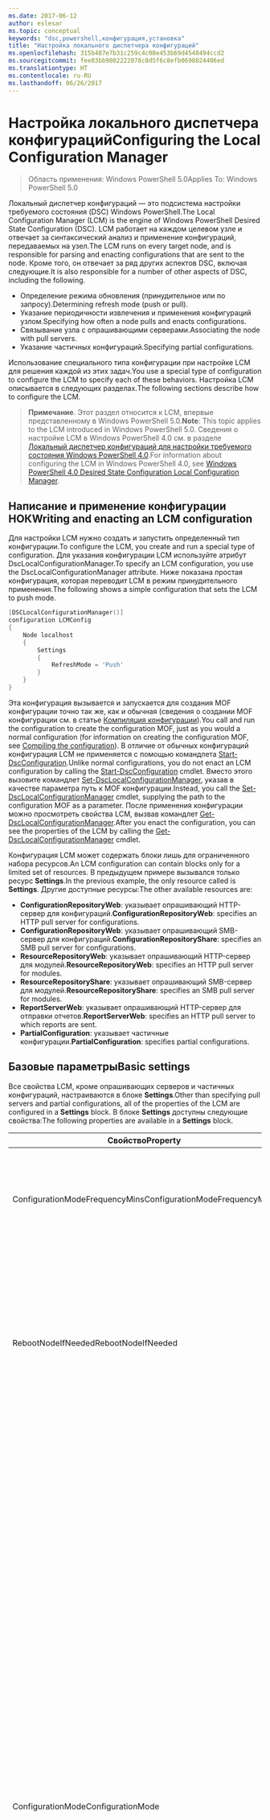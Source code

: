 ```yaml
---
ms.date: 2017-06-12
author: eslesar
ms.topic: conceptual
keywords: "dsc,powershell,конфигурация,установка"
title: "Настройка локального диспетчера конфигураций"
ms.openlocfilehash: 315b487e7b31c259c4c08e453b69d4548494ccd2
ms.sourcegitcommit: fee03bb9802222078c8d5f6c8efb0698024406ed
ms.translationtype: HT
ms.contentlocale: ru-RU
ms.lasthandoff: 06/26/2017
---
```

# <a name="configuring-the-local-configuration-manager"></a><span data-ttu-id="17ff4-103">Настройка локального диспетчера конфигураций</span><span class="sxs-lookup"><span data-stu-id="17ff4-103">Configuring the Local Configuration Manager</span></span>

> <span data-ttu-id="17ff4-104">Область применения: Windows PowerShell 5.0</span><span class="sxs-lookup"><span data-stu-id="17ff4-104">Applies To: Windows PowerShell 5.0</span></span>

<span data-ttu-id="17ff4-105">Локальный диспетчер конфигураций — это подсистема настройки требуемого состояния (DSC) Windows PowerShell.</span><span class="sxs-lookup"><span data-stu-id="17ff4-105">The Local Configuration Manager (LCM) is the engine of Windows PowerShell Desired State Configuration (DSC).</span></span> <span data-ttu-id="17ff4-106">LCM работает на каждом целевом узле и отвечает за синтаксический анализ и применение конфигураций, передаваемых на узел.</span><span class="sxs-lookup"><span data-stu-id="17ff4-106">The LCM runs on every target node, and is responsible for parsing and enacting configurations that are sent to the node.</span></span> <span data-ttu-id="17ff4-107">Кроме того, он отвечает за ряд других аспектов DSC, включая следующие.</span><span class="sxs-lookup"><span data-stu-id="17ff4-107">It is also responsible for a number of other aspects of DSC, including the following.</span></span>

* <span data-ttu-id="17ff4-108">Определение режима обновления (принудительное или по запросу).</span><span class="sxs-lookup"><span data-stu-id="17ff4-108">Determining refresh mode (push or pull).</span></span>
* <span data-ttu-id="17ff4-109">Указание периодичности извлечения и применения конфигураций узлом.</span><span class="sxs-lookup"><span data-stu-id="17ff4-109">Specifying how often a node pulls and enacts configurations.</span></span>
* <span data-ttu-id="17ff4-110">Связывание узла с опрашивающими серверами.</span><span class="sxs-lookup"><span data-stu-id="17ff4-110">Associating the node with pull servers.</span></span>
* <span data-ttu-id="17ff4-111">Указание частичных конфигураций.</span><span class="sxs-lookup"><span data-stu-id="17ff4-111">Specifying partial configurations.</span></span>

<span data-ttu-id="17ff4-112">Использование специального типа конфигурации при настройке LCM для решения каждой из этих задач.</span><span class="sxs-lookup"><span data-stu-id="17ff4-112">You use a special type of configuration to configure the LCM to specify each of these behaviors.</span></span> <span data-ttu-id="17ff4-113">Настройка LCM описывается в следующих разделах.</span><span class="sxs-lookup"><span data-stu-id="17ff4-113">The following sections describe how to configure the LCM.</span></span>

> <span data-ttu-id="17ff4-114">**Примечание**. Этот раздел относится к LCM, впервые представленному в Windows PowerShell 5.0.</span><span class="sxs-lookup"><span data-stu-id="17ff4-114">**Note**: This topic applies to the LCM introduced in Windows PowerShell 5.0.</span></span> <span data-ttu-id="17ff4-115">Сведения о настройке LCM в Windows PowerShell 4.0 см. в разделе [Локальный диспетчер конфигураций для настройки требуемого состояния Windows PowerShell 4.0](metaconfig4.md).</span><span class="sxs-lookup"><span data-stu-id="17ff4-115">For information about configuring the LCM in Windows PowerShell 4.0, see [Windows PowerShell 4.0 Desired State Configuration Local Configuration Manager](metaconfig4.md).</span></span>

## <a name="writing-and-enacting-an-lcm-configuration"></a><span data-ttu-id="17ff4-116">Написание и применение конфигурации НОК</span><span class="sxs-lookup"><span data-stu-id="17ff4-116">Writing and enacting an LCM configuration</span></span>

<span data-ttu-id="17ff4-117">Для настройки LCM нужно создать и запустить определенный тип конфигурации.</span><span class="sxs-lookup"><span data-stu-id="17ff4-117">To configure the LCM, you create and run a special type of configuration.</span></span> <span data-ttu-id="17ff4-118">Для указания конфигурации LCM используйте атрибут DscLocalConfigurationManager.</span><span class="sxs-lookup"><span data-stu-id="17ff4-118">To specify an LCM configuration, you use the DscLocalConfigurationManager attribute.</span></span> <span data-ttu-id="17ff4-119">Ниже показана простая конфигурация, которая переводит LCM в режим принудительного применения.</span><span class="sxs-lookup"><span data-stu-id="17ff4-119">The following shows a simple configuration that sets the LCM to push mode.</span></span>

```powershell
[DSCLocalConfigurationManager()]
configuration LCMConfig
{
    Node localhost
    {
        Settings
        {
            RefreshMode = 'Push'
        }
    }
} 
```

<span data-ttu-id="17ff4-120">Эта конфигурация вызывается и запускается для создания MOF конфигурации точно так же, как и обычная (сведения о создании MOF конфигурации см. в статье [Компиляция конфигурации](configurations.md#compiling-the-configuration)).</span><span class="sxs-lookup"><span data-stu-id="17ff4-120">You call and run the configuration to create the configuration MOF, just as you would a normal configuration (for information on creating the configuration MOF, see [Compiling the configuration](configurations.md#compiling-the-configuration)).</span></span> <span data-ttu-id="17ff4-121">В отличие от обычных конфигураций конфигурация LCM не применяется с помощью командлета [Start-DscConfiguration](https://technet.microsoft.com/en-us/library/dn521623.aspx).</span><span class="sxs-lookup"><span data-stu-id="17ff4-121">Unlike normal configurations, you do not enact an LCM configuration by calling the [Start-DscConfiguration](https://technet.microsoft.com/en-us/library/dn521623.aspx) cmdlet.</span></span> <span data-ttu-id="17ff4-122">Вместо этого вызовите командлет [Set-DscLocalConfigurationManager](https://technet.microsoft.com/en-us/library/dn521621.aspx), указав в качестве параметра путь к MOF конфигурации.</span><span class="sxs-lookup"><span data-stu-id="17ff4-122">Instead, you call the [Set-DscLocalConfigurationManager](https://technet.microsoft.com/en-us/library/dn521621.aspx) cmdlet, supplying the path to the configuration MOF as a parameter.</span></span> <span data-ttu-id="17ff4-123">После применения конфигурации можно просмотреть свойства LCM, вызвав командлет [Get-DscLocalConfigurationManager](https://technet.microsoft.com/en-us/library/dn407378.aspx).</span><span class="sxs-lookup"><span data-stu-id="17ff4-123">After you enact the configuration, you can see the properties of the LCM by calling the [Get-DscLocalConfigurationManager](https://technet.microsoft.com/en-us/library/dn407378.aspx) cmdlet.</span></span>

<span data-ttu-id="17ff4-124">Конфигурация LCM может содержать блоки лишь для ограниченного набора ресурсов.</span><span class="sxs-lookup"><span data-stu-id="17ff4-124">An LCM configuration can contain blocks only for a limited set of resources.</span></span> <span data-ttu-id="17ff4-125">В предыдущем примере вызывался только ресурс **Settings**.</span><span class="sxs-lookup"><span data-stu-id="17ff4-125">In the previous example, the only resource called is **Settings**.</span></span> <span data-ttu-id="17ff4-126">Другие доступные ресурсы:</span><span class="sxs-lookup"><span data-stu-id="17ff4-126">The other available resources are:</span></span>

* <span data-ttu-id="17ff4-127">**ConfigurationRepositoryWeb**: указывает опрашивающий HTTP-сервер для конфигураций.</span><span class="sxs-lookup"><span data-stu-id="17ff4-127">**ConfigurationRepositoryWeb**: specifies an HTTP pull server for configurations.</span></span> 
* <span data-ttu-id="17ff4-128">**ConfigurationRepositoryWeb**: указывает опрашивающий SMB-сервер для конфигураций.</span><span class="sxs-lookup"><span data-stu-id="17ff4-128">**ConfigurationRepositoryShare**: specifies an SMB pull server for configurations.</span></span>
* <span data-ttu-id="17ff4-129">**ResourceRepositoryWeb**: указывает опрашивающий HTTP-сервер для модулей.</span><span class="sxs-lookup"><span data-stu-id="17ff4-129">**ResourceRepositoryWeb**: specifies an HTTP pull server for modules.</span></span>
* <span data-ttu-id="17ff4-130">**ResourceRepositoryShare**: указывает опрашивающий SMB-сервер для модулей.</span><span class="sxs-lookup"><span data-stu-id="17ff4-130">**ResourceRepositoryShare**: specifies an SMB pull server for modules.</span></span>
* <span data-ttu-id="17ff4-131">**ReportServerWeb**: указывает опрашивающий HTTP-сервер для отправки отчетов.</span><span class="sxs-lookup"><span data-stu-id="17ff4-131">**ReportServerWeb**: specifies an HTTP pull server to which reports are sent.</span></span>
* <span data-ttu-id="17ff4-132">**PartialConfiguration**: указывает частичные конфигурации.</span><span class="sxs-lookup"><span data-stu-id="17ff4-132">**PartialConfiguration**: specifies partial configurations.</span></span>

## <a name="basic-settings"></a><span data-ttu-id="17ff4-133">Базовые параметры</span><span class="sxs-lookup"><span data-stu-id="17ff4-133">Basic settings</span></span>

<span data-ttu-id="17ff4-134">Все свойства LCM, кроме опрашивающих серверов и частичных конфигураций, настраиваются в блоке **Settings**.</span><span class="sxs-lookup"><span data-stu-id="17ff4-134">Other than specifying pull servers and partial configurations, all of the properties of the LCM are configured in a **Settings** block.</span></span> <span data-ttu-id="17ff4-135">В блоке **Settings** доступны следующие свойства:</span><span class="sxs-lookup"><span data-stu-id="17ff4-135">The following properties are available in a **Settings** block.</span></span>

|  <span data-ttu-id="17ff4-136">Свойство</span><span class="sxs-lookup"><span data-stu-id="17ff4-136">Property</span></span>  |  <span data-ttu-id="17ff4-137">Type</span><span class="sxs-lookup"><span data-stu-id="17ff4-137">Type</span></span>  |  <span data-ttu-id="17ff4-138">Описание</span><span class="sxs-lookup"><span data-stu-id="17ff4-138">Description</span></span>   | 
|----------- |------- |--------------- | 
| <span data-ttu-id="17ff4-139">ConfigurationModeFrequencyMins</span><span class="sxs-lookup"><span data-stu-id="17ff4-139">ConfigurationModeFrequencyMins</span></span>| <span data-ttu-id="17ff4-140">UInt32</span><span class="sxs-lookup"><span data-stu-id="17ff4-140">UInt32</span></span>| <span data-ttu-id="17ff4-141">Частота проверки и применения текущей конфигурации в минутах.</span><span class="sxs-lookup"><span data-stu-id="17ff4-141">How often, in minutes, the current configuration is checked and applied.</span></span> <span data-ttu-id="17ff4-142">Это свойство пропускается, если свойство ConfigurationMode имеет значение ApplyOnly.</span><span class="sxs-lookup"><span data-stu-id="17ff4-142">This property is ignored if the ConfigurationMode property is set to ApplyOnly.</span></span> <span data-ttu-id="17ff4-143">Значение по умолчанию — 15.</span><span class="sxs-lookup"><span data-stu-id="17ff4-143">The default value is 15.</span></span>| 
| <span data-ttu-id="17ff4-144">RebootNodeIfNeeded</span><span class="sxs-lookup"><span data-stu-id="17ff4-144">RebootNodeIfNeeded</span></span>| <span data-ttu-id="17ff4-145">bool</span><span class="sxs-lookup"><span data-stu-id="17ff4-145">bool</span></span>| <span data-ttu-id="17ff4-146">Если это свойство имеет значение __$true__, после применения конфигурации, требующей перезагрузки, узел будет автоматически перезагружен.</span><span class="sxs-lookup"><span data-stu-id="17ff4-146">Set this to __$true__ to automatically reboot the node after a configuration that requires reboot is applied.</span></span> <span data-ttu-id="17ff4-147">В противном случае для каждой такой конфигурации узел придется перезагружать вручную.</span><span class="sxs-lookup"><span data-stu-id="17ff4-147">Otherwise, you will have to manually reboot the node for any configuration that requires it.</span></span> <span data-ttu-id="17ff4-148">Значение по умолчанию — __$false__.</span><span class="sxs-lookup"><span data-stu-id="17ff4-148">The default value is __$false__.</span></span>| 
| <span data-ttu-id="17ff4-149">ConfigurationMode</span><span class="sxs-lookup"><span data-stu-id="17ff4-149">ConfigurationMode</span></span>| <span data-ttu-id="17ff4-150">строка</span><span class="sxs-lookup"><span data-stu-id="17ff4-150">string</span></span> | <span data-ttu-id="17ff4-151">Указывает, каким образом LCM фактически применяет конфигурацию к целевым узлам.</span><span class="sxs-lookup"><span data-stu-id="17ff4-151">Specifies how the LCM actually applies the configuration to the target nodes.</span></span> <span data-ttu-id="17ff4-152">Возможные значения: __ApplyOnly__, __ApplyandMonitior__ и __ApplyandAutoCorrect__.</span><span class="sxs-lookup"><span data-stu-id="17ff4-152">Possible values are __"ApplyOnly"__,__"ApplyandMonitior"__, and __"ApplyandAutoCorrect"__.</span></span> <ul><li><span data-ttu-id="17ff4-153">__ApplyOnly__: DSC применяет конфигурацию и не делает ничего, пока новая конфигурация не будет перенесена на целевой узел или пока с сервера не будет получена новая конфигурация.</span><span class="sxs-lookup"><span data-stu-id="17ff4-153">__ApplyOnly__: DSC applies the configuration and does nothing further unless a new configuration is pushed to the target node or when a new configuration is pulled from a server.</span></span> <span data-ttu-id="17ff4-154">После первого применения новой конфигурации DSC не проверяет наличие отклонений от настроенного ранее состояния.</span><span class="sxs-lookup"><span data-stu-id="17ff4-154">After initial application of a new configuration, DSC does not check for drift from a previously configured state.</span></span> <span data-ttu-id="17ff4-155">Обратите внимание, что DSC будет пытаться применить конфигурацию, пока она не будет успешно применена, до вступления в силу __ApplyOnly__.</span><span class="sxs-lookup"><span data-stu-id="17ff4-155">Note that DSC will attempt to apply the configuration until it is successful before __ApplyOnly__ takes effect.</span></span> </li><li> <span data-ttu-id="17ff4-156">__ApplyAndMonitor__ — значение по умолчанию.</span><span class="sxs-lookup"><span data-stu-id="17ff4-156">__ApplyAndMonitor__: This is the default value.</span></span> <span data-ttu-id="17ff4-157">LCM применяет все новые конфигурации.</span><span class="sxs-lookup"><span data-stu-id="17ff4-157">The LCM applies any new configurations.</span></span> <span data-ttu-id="17ff4-158">После первого применения новой конфигурации в случае, если целевой узел отклоняется от желаемого состояния, DSC сообщает о расхождении в журналах.</span><span class="sxs-lookup"><span data-stu-id="17ff4-158">After initial application of a new configuration, if the target node drifts from the desired state, DSC reports the discrepancy in logs.</span></span> <span data-ttu-id="17ff4-159">Обратите внимание, что DSC будет пытаться применить конфигурацию, пока она не будет успешно применена, до вступления в силу __ApplyAndMonitor__.</span><span class="sxs-lookup"><span data-stu-id="17ff4-159">Note that DSC will attempt to apply the configuration until it is successful before __ApplyAndMonitor__ takes effect.</span></span></li><li><span data-ttu-id="17ff4-160">__ApplyAndAutoCorrect__: DSC применяет все новые конфигурации.</span><span class="sxs-lookup"><span data-stu-id="17ff4-160">__ApplyAndAutoCorrect__: DSC applies any new configurations.</span></span> <span data-ttu-id="17ff4-161">После первого применения новой конфигурации в случае, если целевой узел отклоняется от желаемого состояния, DSC сообщает о расхождении в журналах и применяет текущую конфигурацию заново.</span><span class="sxs-lookup"><span data-stu-id="17ff4-161">After initial application of a new configuration, if the target node drifts from the desired state, DSC reports the discrepancy in logs, and then re-applies the current configuration.</span></span></li></ul>| 
| <span data-ttu-id="17ff4-162">ActionAfterReboot</span><span class="sxs-lookup"><span data-stu-id="17ff4-162">ActionAfterReboot</span></span>| <span data-ttu-id="17ff4-163">строка</span><span class="sxs-lookup"><span data-stu-id="17ff4-163">string</span></span>| <span data-ttu-id="17ff4-164">Указывает, что будет происходить после перезагрузки в процессе применения конфигурации.</span><span class="sxs-lookup"><span data-stu-id="17ff4-164">Specifies what happens after a reboot during the application of a configuration.</span></span> <span data-ttu-id="17ff4-165">Возможные значения: __ContinueConfiguration__ и __StopConfiguration__.</span><span class="sxs-lookup"><span data-stu-id="17ff4-165">The possible values are __"ContinueConfiguration"__ and __"StopConfiguration"__.</span></span> <ul><li> <span data-ttu-id="17ff4-166">__ContinueConfiguration__: продолжение применения текущей конфигурации после перезагрузки компьютера.</span><span class="sxs-lookup"><span data-stu-id="17ff4-166">__ContinueConfiguration__: Continue applying the current configuration after machine reboot.</span></span> <span data-ttu-id="17ff4-167">Это значение по умолчанию.</span><span class="sxs-lookup"><span data-stu-id="17ff4-167">This is the default falue</span></span></li><li><span data-ttu-id="17ff4-168">__StopConfiguration__: остановка текущей конфигурации после перезагрузки компьютера.</span><span class="sxs-lookup"><span data-stu-id="17ff4-168">__StopConfiguration__: Stop the current configuration after machine reboot.</span></span></li></ul>| 
| <span data-ttu-id="17ff4-169">RefreshMode</span><span class="sxs-lookup"><span data-stu-id="17ff4-169">RefreshMode</span></span>| <span data-ttu-id="17ff4-170">строка</span><span class="sxs-lookup"><span data-stu-id="17ff4-170">string</span></span>| <span data-ttu-id="17ff4-171">Указывает, каким образом LCM получает конфигурации.</span><span class="sxs-lookup"><span data-stu-id="17ff4-171">Specifies how the LCM gets configurations.</span></span> <span data-ttu-id="17ff4-172">Возможные значения: __Disabled__, __Push__ и __Pull__.</span><span class="sxs-lookup"><span data-stu-id="17ff4-172">The possible values are __"Disabled"__, __"Push"__, and __"Pull"__.</span></span> <ul><li><span data-ttu-id="17ff4-173">__Disabled__: конфигурации DSC для данного узла отключены.</span><span class="sxs-lookup"><span data-stu-id="17ff4-173">__Disabled__: DSC configurations are disabled for this node.</span></span></li><li> <span data-ttu-id="17ff4-174">__Push__: конфигурации инициируются вызовом командлета [Start-DscConfiguration](https://technet.microsoft.com/en-us/library/dn521623.aspx).</span><span class="sxs-lookup"><span data-stu-id="17ff4-174">__Push__: Configurations are initiated by calling the [Start-DscConfiguration](https://technet.microsoft.com/en-us/library/dn521623.aspx) cmdlet.</span></span> <span data-ttu-id="17ff4-175">Конфигурация применяется к узлу незамедлительно.</span><span class="sxs-lookup"><span data-stu-id="17ff4-175">The configuration is applied immediately to the node.</span></span> <span data-ttu-id="17ff4-176">Это значение по умолчанию.</span><span class="sxs-lookup"><span data-stu-id="17ff4-176">This is the default value.</span></span></li><li><span data-ttu-id="17ff4-177">__Pull__: на узле настраивается регулярная проверка опрашивающего сервера на наличие конфигураций.</span><span class="sxs-lookup"><span data-stu-id="17ff4-177">__Pull:__ The node is configured to regularly check for configurations from a pull server.</span></span> <span data-ttu-id="17ff4-178">Если это свойство имеет значение __Pull__, необходимо указать опрашивающий сервер в блоке __ConfigurationRepositoryWeb__ или __ConfigurationRepositoryShare__.</span><span class="sxs-lookup"><span data-stu-id="17ff4-178">If this property is set to __Pull__, you must specify a pull server in a __ConfigurationRepositoryWeb__ or __ConfigurationRepositoryShare__ block.</span></span> <span data-ttu-id="17ff4-179">Дополнительные сведения об опрашивающих серверах см. в статье [Настройка опрашивающего сервера DSC](pullServer.md).</span><span class="sxs-lookup"><span data-stu-id="17ff4-179">For more information about pull servers, see [Setting up a DSC pull server](pullServer.md).</span></span></li></ul>|  
| <span data-ttu-id="17ff4-180">CertificateID</span><span class="sxs-lookup"><span data-stu-id="17ff4-180">CertificateID</span></span>| <span data-ttu-id="17ff4-181">строка</span><span class="sxs-lookup"><span data-stu-id="17ff4-181">string</span></span>| <span data-ttu-id="17ff4-182">Отпечаток сертификата, защищающего учетные данные, которые передаются в конфигурацию.</span><span class="sxs-lookup"><span data-stu-id="17ff4-182">The thumbprint of a certificate used to secure credentials passed in a configuration.</span></span> <span data-ttu-id="17ff4-183">Дополнительные сведения см. в статье[Защита учетных данных в настройке требуемого состояния Windows PowerShell](http://blogs.msdn.com/b/powershell/archive/2014/01/31/want-to-secure-credentials-in-windows-powershell-desired-state-configuration.aspx).</span><span class="sxs-lookup"><span data-stu-id="17ff4-183">For more information see [Want to secure credentials in Windows PowerShell Desired State Configuration](http://blogs.msdn.com/b/powershell/archive/2014/01/31/want-to-secure-credentials-in-windows-powershell-desired-state-configuration.aspx)?.</span></span>| 
| <span data-ttu-id="17ff4-184">ConfigurationID</span><span class="sxs-lookup"><span data-stu-id="17ff4-184">ConfigurationID</span></span>| <span data-ttu-id="17ff4-185">строка</span><span class="sxs-lookup"><span data-stu-id="17ff4-185">string</span></span>| <span data-ttu-id="17ff4-186">GUID файла конфигурации для получения с опрашивающего сервера в режиме запроса.</span><span class="sxs-lookup"><span data-stu-id="17ff4-186">A GUID that identifies the configuration file to get from a pull server in pull mode.</span></span> <span data-ttu-id="17ff4-187">Если указано имя MOF конфигурации ConfigurationID.mof, узел извлекает конфигурации с опрашивающего сервера.</span><span class="sxs-lookup"><span data-stu-id="17ff4-187">The node will pull configurations on the pull server if the name of the configuration MOF is named ConfigurationID.mof.</span></span><br> <span data-ttu-id="17ff4-188">__Примечание.__ Если это свойство задано, регистрация узла на опрашивающем сервере с помощью параметра __RegistrationKey__ работать не будет.</span><span class="sxs-lookup"><span data-stu-id="17ff4-188">__Note:__ If you set this property, registering the node with a pull server by using __RegistrationKey__ does not work.</span></span> <span data-ttu-id="17ff4-189">Дополнительные сведения см. в статье [Настройка опрашивающего клиента с использованием имен конфигураций](pullClientConfigNames.md).</span><span class="sxs-lookup"><span data-stu-id="17ff4-189">For more information, see [Setting up a pull client with configuration names](pullClientConfigNames.md).</span></span>| 
| <span data-ttu-id="17ff4-190">RefreshFrequencyMins</span><span class="sxs-lookup"><span data-stu-id="17ff4-190">RefreshFrequencyMins</span></span>| <span data-ttu-id="17ff4-191">UInt32</span><span class="sxs-lookup"><span data-stu-id="17ff4-191">Uint32</span></span>| <span data-ttu-id="17ff4-192">Периодичность, с которой LCM проверяет опрашивающий сервер на наличие обновленных конфигураций (в минутах).</span><span class="sxs-lookup"><span data-stu-id="17ff4-192">The time interval, in minutes, at which the LCM checks a pull server to get updated configurations.</span></span> <span data-ttu-id="17ff4-193">Это значение пропускается, если LCM не настроен в режиме запроса.</span><span class="sxs-lookup"><span data-stu-id="17ff4-193">This value is ignored if the LCM is not configured in pull mode.</span></span> <span data-ttu-id="17ff4-194">По умолчанию используется значение 30.</span><span class="sxs-lookup"><span data-stu-id="17ff4-194">The default value is 30.</span></span>| 
| <span data-ttu-id="17ff4-195">AllowModuleOverwrite</span><span class="sxs-lookup"><span data-stu-id="17ff4-195">AllowModuleOverwrite</span></span>| <span data-ttu-id="17ff4-196">bool</span><span class="sxs-lookup"><span data-stu-id="17ff4-196">bool</span></span>| <span data-ttu-id="17ff4-197">Укажите значение __$TRUE__, если новые конфигурации, загружаемые с сервера конфигураций, могут заменять те старые конфигурации, которые уже есть на целевом узле.</span><span class="sxs-lookup"><span data-stu-id="17ff4-197">__$TRUE__ if new configurations downloaded from the configuration server are allowed to overwrite the old ones on the target node.</span></span> <span data-ttu-id="17ff4-198">Если это не нужно, используйте значение $FALSE.</span><span class="sxs-lookup"><span data-stu-id="17ff4-198">Otherwise, $FALSE.</span></span>| 
| <span data-ttu-id="17ff4-199">DebugMode</span><span class="sxs-lookup"><span data-stu-id="17ff4-199">DebugMode</span></span>| <span data-ttu-id="17ff4-200">строка</span><span class="sxs-lookup"><span data-stu-id="17ff4-200">string</span></span>| <span data-ttu-id="17ff4-201">Возможные значения: __None__, __ForceModuleImport__ и __All__.</span><span class="sxs-lookup"><span data-stu-id="17ff4-201">Possible values are __None__, __ForceModuleImport__, and __All__.</span></span> <ul><li><span data-ttu-id="17ff4-202">Для использования кэшированных ресурсов укажите значение __None__.</span><span class="sxs-lookup"><span data-stu-id="17ff4-202">Set to __None__ to use cached resources.</span></span> <span data-ttu-id="17ff4-203">Это значение по умолчанию, и его следует использовать в рабочих сценариях.</span><span class="sxs-lookup"><span data-stu-id="17ff4-203">This is the default and should be used in production scenarios.</span></span></li><li><span data-ttu-id="17ff4-204">При выборе значения __ForceModuleImport__ LCM будет перезагружать модули ресурсов DSC, даже если они уже загружены и кэшированы.</span><span class="sxs-lookup"><span data-stu-id="17ff4-204">Setting to __ForceModuleImport__, causes the LCM to reload any DSC resource modules, even if they have been previously loaded and cached.</span></span> <span data-ttu-id="17ff4-205">Это влияет на скорость выполнения операций DSC, поскольку каждый используемый модуль перезагружается.</span><span class="sxs-lookup"><span data-stu-id="17ff4-205">This impacts the performance of DSC operations as each module is reloaded on use.</span></span> <span data-ttu-id="17ff4-206">Обычно это значение следует использовать при отладке ресурса.</span><span class="sxs-lookup"><span data-stu-id="17ff4-206">Typically you would use this value while debugging a resource</span></span></li><li><span data-ttu-id="17ff4-207">В этом выпуске значение __All__ работает аналогично __ForceModuleImport__.</span><span class="sxs-lookup"><span data-stu-id="17ff4-207">In this release, __All__ is same as __ForceModuleImport__</span></span></li></ul> |
| <span data-ttu-id="17ff4-208">ConfigurationDownloadManagers</span><span class="sxs-lookup"><span data-stu-id="17ff4-208">ConfigurationDownloadManagers</span></span>| <span data-ttu-id="17ff4-209">CimInstance[]</span><span class="sxs-lookup"><span data-stu-id="17ff4-209">CimInstance[]</span></span>| <span data-ttu-id="17ff4-210">Устаревшие.</span><span class="sxs-lookup"><span data-stu-id="17ff4-210">Obsolete.</span></span> <span data-ttu-id="17ff4-211">Для определения конфигурации опрашивающих серверов используйте блоки __ConfigurationRepositoryWeb__ и __ConfigurationRepositoryShare__.</span><span class="sxs-lookup"><span data-stu-id="17ff4-211">Use __ConfigurationRepositoryWeb__ and __ConfigurationRepositoryShare__ blocks to define configuration pull servers.</span></span>| 
| <span data-ttu-id="17ff4-212">ResourceModuleManagers</span><span class="sxs-lookup"><span data-stu-id="17ff4-212">ResourceModuleManagers</span></span>| <span data-ttu-id="17ff4-213">CimInstance[]</span><span class="sxs-lookup"><span data-stu-id="17ff4-213">CimInstance[]</span></span>| <span data-ttu-id="17ff4-214">Устаревшие.</span><span class="sxs-lookup"><span data-stu-id="17ff4-214">Obsolete.</span></span> <span data-ttu-id="17ff4-215">Для определения опрашивающих серверов ресурсов используйте блоки __ResourceRepositoryWeb__ и __ResourceRepositoryShare__.</span><span class="sxs-lookup"><span data-stu-id="17ff4-215">Use __ResourceRepositoryWeb__ and __ResourceRepositoryShare__ blocks to define resource pull servers.</span></span>| 
| <span data-ttu-id="17ff4-216">ReportManagers</span><span class="sxs-lookup"><span data-stu-id="17ff4-216">ReportManagers</span></span>| <span data-ttu-id="17ff4-217">CimInstance[]</span><span class="sxs-lookup"><span data-stu-id="17ff4-217">CimInstance[]</span></span>| <span data-ttu-id="17ff4-218">Устаревшие.</span><span class="sxs-lookup"><span data-stu-id="17ff4-218">Obsolete.</span></span> <span data-ttu-id="17ff4-219">Для определения опрашивающих серверов отчетов используйте блок __ReportServerWeb__.</span><span class="sxs-lookup"><span data-stu-id="17ff4-219">Use __ReportServerWeb__ blocks to define report pull servers.</span></span>| 
| <span data-ttu-id="17ff4-220">PartialConfigurations</span><span class="sxs-lookup"><span data-stu-id="17ff4-220">PartialConfigurations</span></span>| <span data-ttu-id="17ff4-221">CimInstance</span><span class="sxs-lookup"><span data-stu-id="17ff4-221">CimInstance</span></span>| <span data-ttu-id="17ff4-222">Не реализовано.</span><span class="sxs-lookup"><span data-stu-id="17ff4-222">Not implemented.</span></span> <span data-ttu-id="17ff4-223">Не используйте.</span><span class="sxs-lookup"><span data-stu-id="17ff4-223">Do not use.</span></span>| 
| <span data-ttu-id="17ff4-224">StatusRetentionTimeInDays</span><span class="sxs-lookup"><span data-stu-id="17ff4-224">StatusRetentionTimeInDays</span></span> | <span data-ttu-id="17ff4-225">UInt32</span><span class="sxs-lookup"><span data-stu-id="17ff4-225">UInt32</span></span>| <span data-ttu-id="17ff4-226">Число дней, в течение которых LCM сохраняет состояние текущей конфигурации.</span><span class="sxs-lookup"><span data-stu-id="17ff4-226">The number of days the LCM keeps the status of the current configuration.</span></span>| 

## <a name="pull-servers"></a><span data-ttu-id="17ff4-227">Опрашивающие серверы</span><span class="sxs-lookup"><span data-stu-id="17ff4-227">Pull servers</span></span>

<span data-ttu-id="17ff4-228">Опрашивающий сервер — это либо веб-служба OData, либо общая папка SMB, которые используются как централизованное расположение файлов DSC.</span><span class="sxs-lookup"><span data-stu-id="17ff4-228">A pull server is either an OData web service or an SMB share that is used as a central location for DSC files.</span></span> <span data-ttu-id="17ff4-229">Конфигурация LCM поддерживает определение следующих типов опрашивающих серверов:</span><span class="sxs-lookup"><span data-stu-id="17ff4-229">LCM configuration supports defining the following types of pull servers:</span></span>

* <span data-ttu-id="17ff4-230">**Сервер конфигураций**: репозиторий конфигураций DSC.</span><span class="sxs-lookup"><span data-stu-id="17ff4-230">**Configuration server**: A repository for DSC configurations.</span></span> <span data-ttu-id="17ff4-231">Определите серверы конфигурации с помощью блоков **ConfigurationRepositoryWeb** (для веб-серверов) и **ConfigurationRepositoryShare** (для серверов на основе SMB).</span><span class="sxs-lookup"><span data-stu-id="17ff4-231">Define configuration servers by using **ConfigurationRepositoryWeb** (for web-based servers) and **ConfigurationRepositoryShare** (for SMB-based servers) blocks.</span></span>
* <span data-ttu-id="17ff4-232">Сервер ресурсов — репозиторий ресурсов DSC, упакованных как модули PowerShell.</span><span class="sxs-lookup"><span data-stu-id="17ff4-232">Resource server—A repository for DSC resources, packaged as PowerShell modules.</span></span> <span data-ttu-id="17ff4-233">Определите серверы ресурсов с помощью блоков **ResourceRepositoryWeb** (для веб-серверов) и **ResourceRepositoryShare** (для серверов на основе SMB).</span><span class="sxs-lookup"><span data-stu-id="17ff4-233">Define resource servers by using **ResourceRepositoryWeb** (for web-based servers) and **ResourceRepositoryShare** (for SMB-based servers) blocks.</span></span>
* <span data-ttu-id="17ff4-234">Сервер отчетов — служба, в которую DSC отправляет данные отчетов.</span><span class="sxs-lookup"><span data-stu-id="17ff4-234">Report server—A service that DSC sends report data to.</span></span> <span data-ttu-id="17ff4-235">Для определения серверов отчетов используется блок **ReportServerWeb**.</span><span class="sxs-lookup"><span data-stu-id="17ff4-235">Define report servers by using **ReportServerWeb** blocks.</span></span> <span data-ttu-id="17ff4-236">Сервер отчетов должен быть веб-службой.</span><span class="sxs-lookup"><span data-stu-id="17ff4-236">A report server must be a web service.</span></span>

<span data-ttu-id="17ff4-237">Сведения о настройке и использовании опрашивающих серверов см. в статье [Настройка опрашивающего сервера DSC](pullServer.md).</span><span class="sxs-lookup"><span data-stu-id="17ff4-237">For information about setting up and using pull servers, see [Setting up a DSC pull server](pullServer.md).</span></span>

## <a name="configuration-server-blocks"></a><span data-ttu-id="17ff4-238">Блоки сервера конфигураций</span><span class="sxs-lookup"><span data-stu-id="17ff4-238">Configuration server blocks</span></span>

<span data-ttu-id="17ff4-239">Чтобы определить веб-сервер конфигурации, создайте блок **ConfigurationRepositoryWeb**.</span><span class="sxs-lookup"><span data-stu-id="17ff4-239">To define a web-based configuration server, you create a **ConfigurationRepositoryWeb** block.</span></span> <span data-ttu-id="17ff4-240">Блок **ConfigurationRepositoryWeb** определяет следующие свойства:</span><span class="sxs-lookup"><span data-stu-id="17ff4-240">A **ConfigurationRepositoryWeb** defines the following properties.</span></span>

|<span data-ttu-id="17ff4-241">Свойство</span><span class="sxs-lookup"><span data-stu-id="17ff4-241">Property</span></span>|<span data-ttu-id="17ff4-242">Type</span><span class="sxs-lookup"><span data-stu-id="17ff4-242">Type</span></span>|<span data-ttu-id="17ff4-243">Описание</span><span class="sxs-lookup"><span data-stu-id="17ff4-243">Description</span></span>|
|---|---|---| 
|<span data-ttu-id="17ff4-244">AllowUnsecureConnection</span><span class="sxs-lookup"><span data-stu-id="17ff4-244">AllowUnsecureConnection</span></span>|<span data-ttu-id="17ff4-245">bool</span><span class="sxs-lookup"><span data-stu-id="17ff4-245">bool</span></span>|<span data-ttu-id="17ff4-246">Укажите значение **$TRUE**, чтобы разрешить подключение между узлом и сервером без проверки подлинности.</span><span class="sxs-lookup"><span data-stu-id="17ff4-246">Set to **$TRUE** to allow connections from the node to the server without authentication.</span></span> <span data-ttu-id="17ff4-247">Укажите значение **$FALSE**, чтобы требовать проверку подлинности.</span><span class="sxs-lookup"><span data-stu-id="17ff4-247">Set to **$FALSE** to require authentication.</span></span>|
|<span data-ttu-id="17ff4-248">CertificateID</span><span class="sxs-lookup"><span data-stu-id="17ff4-248">CertificateID</span></span>|<span data-ttu-id="17ff4-249">строка</span><span class="sxs-lookup"><span data-stu-id="17ff4-249">string</span></span>|<span data-ttu-id="17ff4-250">Отпечаток сертификата, который используется для проверки подлинности на сервере.</span><span class="sxs-lookup"><span data-stu-id="17ff4-250">The thumbprint of a certificate used to authenticate to the server.</span></span>|
|<span data-ttu-id="17ff4-251">ConfigurationNames</span><span class="sxs-lookup"><span data-stu-id="17ff4-251">ConfigurationNames</span></span>|<span data-ttu-id="17ff4-252">String[]</span><span class="sxs-lookup"><span data-stu-id="17ff4-252">String[]</span></span>|<span data-ttu-id="17ff4-253">Массив имен конфигураций для опроса целевым узлом.</span><span class="sxs-lookup"><span data-stu-id="17ff4-253">An array of names of configurations to be pulled by the target node.</span></span> <span data-ttu-id="17ff4-254">Используется только в случае, если узел зарегистрирован на опрашивающем сервере с использованием свойства **RegistrationKey**.</span><span class="sxs-lookup"><span data-stu-id="17ff4-254">These are used only if the node is registered with the pull server by using a **RegistrationKey**.</span></span> <span data-ttu-id="17ff4-255">Дополнительные сведения см. в статье [Настройка опрашивающего клиента с использованием имен конфигураций](pullClientConfigNames.md).</span><span class="sxs-lookup"><span data-stu-id="17ff4-255">For more information, see [Setting up a pull client with configuration names](pullClientConfigNames.md).</span></span>|
|<span data-ttu-id="17ff4-256">RegistrationKey</span><span class="sxs-lookup"><span data-stu-id="17ff4-256">RegistrationKey</span></span>|<span data-ttu-id="17ff4-257">строка</span><span class="sxs-lookup"><span data-stu-id="17ff4-257">string</span></span>|<span data-ttu-id="17ff4-258">GUID регистрации узла на опрашивающем сервере.</span><span class="sxs-lookup"><span data-stu-id="17ff4-258">A GUID that registers the node with the pull server.</span></span> <span data-ttu-id="17ff4-259">Дополнительные сведения см. в статье [Настройка опрашивающего клиента с использованием имен конфигураций](pullClientConfigNames.md).</span><span class="sxs-lookup"><span data-stu-id="17ff4-259">For more information, see [Setting up a pull client with configuration names](pullClientConfigNames.md).</span></span>|
|<span data-ttu-id="17ff4-260">ServerURL</span><span class="sxs-lookup"><span data-stu-id="17ff4-260">ServerURL</span></span>|<span data-ttu-id="17ff4-261">строка</span><span class="sxs-lookup"><span data-stu-id="17ff4-261">string</span></span>|<span data-ttu-id="17ff4-262">URL-адрес сервера конфигураций.</span><span class="sxs-lookup"><span data-stu-id="17ff4-262">The URL of the configuration server.</span></span>|

<span data-ttu-id="17ff4-263">Для определения SMB-сервера конфигураций используется блок **ConfigurationRepositoryShare**.</span><span class="sxs-lookup"><span data-stu-id="17ff4-263">To define an SMB-based configuration server, you create a **ConfigurationRepositoryShare** block.</span></span> <span data-ttu-id="17ff4-264">Блок **ConfigurationRepositoryShare** определяет следующие свойства:</span><span class="sxs-lookup"><span data-stu-id="17ff4-264">A **ConfigurationRepositoryShare** defines the following properties.</span></span>

|<span data-ttu-id="17ff4-265">Свойство</span><span class="sxs-lookup"><span data-stu-id="17ff4-265">Property</span></span>|<span data-ttu-id="17ff4-266">Type</span><span class="sxs-lookup"><span data-stu-id="17ff4-266">Type</span></span>|<span data-ttu-id="17ff4-267">Описание</span><span class="sxs-lookup"><span data-stu-id="17ff4-267">Description</span></span>|
|---|---|---|
|<span data-ttu-id="17ff4-268">Учетные данные</span><span class="sxs-lookup"><span data-stu-id="17ff4-268">Credential</span></span>|<span data-ttu-id="17ff4-269">MSFT_Credential</span><span class="sxs-lookup"><span data-stu-id="17ff4-269">MSFT_Credential</span></span>|<span data-ttu-id="17ff4-270">Учетные данные для проверки подлинности в общей папке SMB.</span><span class="sxs-lookup"><span data-stu-id="17ff4-270">The credential used to authenticate to the SMB share.</span></span>|
|<span data-ttu-id="17ff4-271">SourcePath</span><span class="sxs-lookup"><span data-stu-id="17ff4-271">SourcePath</span></span>|<span data-ttu-id="17ff4-272">строка</span><span class="sxs-lookup"><span data-stu-id="17ff4-272">string</span></span>|<span data-ttu-id="17ff4-273">Путь к общей папке SMB.</span><span class="sxs-lookup"><span data-stu-id="17ff4-273">The path of the SMB share.</span></span>|

## <a name="resource-server-blocks"></a><span data-ttu-id="17ff4-274">Блоки сервера ресурсов</span><span class="sxs-lookup"><span data-stu-id="17ff4-274">Resource server blocks</span></span>

<span data-ttu-id="17ff4-275">Чтобы определить веб-сервер ресурсов, создайте блок **ResourceRepositoryWeb**.</span><span class="sxs-lookup"><span data-stu-id="17ff4-275">To define a web-based resource server, you create a **ResourceRepositoryWeb** block.</span></span> <span data-ttu-id="17ff4-276">Блок **ResourceRepositoryWeb** определяет следующие свойства:</span><span class="sxs-lookup"><span data-stu-id="17ff4-276">A **ResourceRepositoryWeb** defines the following properties.</span></span>

|<span data-ttu-id="17ff4-277">Свойство</span><span class="sxs-lookup"><span data-stu-id="17ff4-277">Property</span></span>|<span data-ttu-id="17ff4-278">Type</span><span class="sxs-lookup"><span data-stu-id="17ff4-278">Type</span></span>|<span data-ttu-id="17ff4-279">Описание</span><span class="sxs-lookup"><span data-stu-id="17ff4-279">Description</span></span>|
|---|---|---|
|<span data-ttu-id="17ff4-280">AllowUnsecureConnection</span><span class="sxs-lookup"><span data-stu-id="17ff4-280">AllowUnsecureConnection</span></span>|<span data-ttu-id="17ff4-281">bool</span><span class="sxs-lookup"><span data-stu-id="17ff4-281">bool</span></span>|<span data-ttu-id="17ff4-282">Укажите значение **$TRUE**, чтобы разрешить подключение между узлом и сервером без проверки подлинности.</span><span class="sxs-lookup"><span data-stu-id="17ff4-282">Set to **$TRUE** to allow connections from the node to the server without authentication.</span></span> <span data-ttu-id="17ff4-283">Укажите значение **$FALSE**, чтобы требовать проверку подлинности.</span><span class="sxs-lookup"><span data-stu-id="17ff4-283">Set to **$FALSE** to require authentication.</span></span>|
|<span data-ttu-id="17ff4-284">CertificateID</span><span class="sxs-lookup"><span data-stu-id="17ff4-284">CertificateID</span></span>|<span data-ttu-id="17ff4-285">строка</span><span class="sxs-lookup"><span data-stu-id="17ff4-285">string</span></span>|<span data-ttu-id="17ff4-286">Отпечаток сертификата, который используется для проверки подлинности на сервере.</span><span class="sxs-lookup"><span data-stu-id="17ff4-286">The thumbprint of a certificate used to authenticate to the server.</span></span>|
|<span data-ttu-id="17ff4-287">RegistrationKey</span><span class="sxs-lookup"><span data-stu-id="17ff4-287">RegistrationKey</span></span>|<span data-ttu-id="17ff4-288">строка</span><span class="sxs-lookup"><span data-stu-id="17ff4-288">string</span></span>|<span data-ttu-id="17ff4-289">GUID для идентификации узла на опрашивающем сервере.</span><span class="sxs-lookup"><span data-stu-id="17ff4-289">A GUID that identifies the node to the pull server.</span></span> <span data-ttu-id="17ff4-290">Дополнительные сведения см. в статье "Регистрация узла на опрашивающем сервере DSC".</span><span class="sxs-lookup"><span data-stu-id="17ff4-290">For more information, see How to register a node with a DSC pull server.</span></span>|
|<span data-ttu-id="17ff4-291">ServerURL</span><span class="sxs-lookup"><span data-stu-id="17ff4-291">ServerURL</span></span>|<span data-ttu-id="17ff4-292">строка</span><span class="sxs-lookup"><span data-stu-id="17ff4-292">string</span></span>|<span data-ttu-id="17ff4-293">URL-адрес сервера конфигураций.</span><span class="sxs-lookup"><span data-stu-id="17ff4-293">The URL of the configuration server.</span></span>|
 
<span data-ttu-id="17ff4-294">Для определения SMB-сервера ресурса создается блок **ResourceRepositoryShare**.</span><span class="sxs-lookup"><span data-stu-id="17ff4-294">To define an SMB-based resource server, you create a **ResourceRepositoryShare** block.</span></span> <span data-ttu-id="17ff4-295">Блок **ResourceRepositoryShare** определяет следующие свойства:</span><span class="sxs-lookup"><span data-stu-id="17ff4-295">**ResourceRepositoryShare** defines the following properties.</span></span>

|<span data-ttu-id="17ff4-296">Свойство</span><span class="sxs-lookup"><span data-stu-id="17ff4-296">Property</span></span>|<span data-ttu-id="17ff4-297">Type</span><span class="sxs-lookup"><span data-stu-id="17ff4-297">Type</span></span>|<span data-ttu-id="17ff4-298">Описание</span><span class="sxs-lookup"><span data-stu-id="17ff4-298">Description</span></span>|
|---|---|---|
|<span data-ttu-id="17ff4-299">Учетные данные</span><span class="sxs-lookup"><span data-stu-id="17ff4-299">Credential</span></span>|<span data-ttu-id="17ff4-300">MSFT_Credential</span><span class="sxs-lookup"><span data-stu-id="17ff4-300">MSFT_Credential</span></span>|<span data-ttu-id="17ff4-301">Учетные данные для проверки подлинности в общей папке SMB.</span><span class="sxs-lookup"><span data-stu-id="17ff4-301">The credential used to authenticate to the SMB share.</span></span> <span data-ttu-id="17ff4-302">Пример передачи учетных данных см. в разделе [Настройка опрашивающего SMB-сервера DSC](pullServerSMB.md)</span><span class="sxs-lookup"><span data-stu-id="17ff4-302">For an example of passing credentials, see [Setting up a DSC SMB pull server](pullServerSMB.md)</span></span>|
|<span data-ttu-id="17ff4-303">SourcePath</span><span class="sxs-lookup"><span data-stu-id="17ff4-303">SourcePath</span></span>|<span data-ttu-id="17ff4-304">строка</span><span class="sxs-lookup"><span data-stu-id="17ff4-304">string</span></span>|<span data-ttu-id="17ff4-305">Путь к общей папке SMB.</span><span class="sxs-lookup"><span data-stu-id="17ff4-305">The path of the SMB share.</span></span>|

## <a name="report-server-blocks"></a><span data-ttu-id="17ff4-306">Блоки сервера отчетов</span><span class="sxs-lookup"><span data-stu-id="17ff4-306">Report server blocks</span></span>

<span data-ttu-id="17ff4-307">Сервер отчетов должен быть веб-службой OData.</span><span class="sxs-lookup"><span data-stu-id="17ff4-307">A report server must be an OData web service.</span></span> <span data-ttu-id="17ff4-308">Для определения сервера отчетов создается блок **ReportServerWeb**.</span><span class="sxs-lookup"><span data-stu-id="17ff4-308">To define a report server, you create a **ReportServerWeb** block.</span></span> <span data-ttu-id="17ff4-309">Блок **ReportServerWeb** определяет следующие свойства:</span><span class="sxs-lookup"><span data-stu-id="17ff4-309">**ReportServerWeb** defines the following properties.</span></span>

|<span data-ttu-id="17ff4-310">Свойство</span><span class="sxs-lookup"><span data-stu-id="17ff4-310">Property</span></span>|<span data-ttu-id="17ff4-311">Type</span><span class="sxs-lookup"><span data-stu-id="17ff4-311">Type</span></span>|<span data-ttu-id="17ff4-312">Описание</span><span class="sxs-lookup"><span data-stu-id="17ff4-312">Description</span></span>|
|---|---|---|
|<span data-ttu-id="17ff4-313">AllowUnsecureConnection</span><span class="sxs-lookup"><span data-stu-id="17ff4-313">AllowUnsecureConnection</span></span>|<span data-ttu-id="17ff4-314">bool</span><span class="sxs-lookup"><span data-stu-id="17ff4-314">bool</span></span>|<span data-ttu-id="17ff4-315">Укажите значение **$TRUE**, чтобы разрешить подключение между узлом и сервером без проверки подлинности.</span><span class="sxs-lookup"><span data-stu-id="17ff4-315">Set to **$TRUE** to allow connections from the node to the server without authentication.</span></span> <span data-ttu-id="17ff4-316">Укажите значение **$FALSE**, чтобы требовать проверку подлинности.</span><span class="sxs-lookup"><span data-stu-id="17ff4-316">Set to **$FALSE** to require authentication.</span></span>|
|<span data-ttu-id="17ff4-317">CertificateID</span><span class="sxs-lookup"><span data-stu-id="17ff4-317">CertificateID</span></span>|<span data-ttu-id="17ff4-318">строка</span><span class="sxs-lookup"><span data-stu-id="17ff4-318">string</span></span>|<span data-ttu-id="17ff4-319">Отпечаток сертификата, который используется для проверки подлинности на сервере.</span><span class="sxs-lookup"><span data-stu-id="17ff4-319">The thumbprint of a certificate used to authenticate to the server.</span></span>|
|<span data-ttu-id="17ff4-320">RegistrationKey</span><span class="sxs-lookup"><span data-stu-id="17ff4-320">RegistrationKey</span></span>|<span data-ttu-id="17ff4-321">строка</span><span class="sxs-lookup"><span data-stu-id="17ff4-321">string</span></span>|<span data-ttu-id="17ff4-322">GUID для идентификации узла на опрашивающем сервере.</span><span class="sxs-lookup"><span data-stu-id="17ff4-322">A GUID that identifies the node to the pull server.</span></span> <span data-ttu-id="17ff4-323">Дополнительные сведения см. в статье "Регистрация узла на опрашивающем сервере DSC".</span><span class="sxs-lookup"><span data-stu-id="17ff4-323">For more information, see How to register a node with a DSC pull server.</span></span>|
|<span data-ttu-id="17ff4-324">ServerURL</span><span class="sxs-lookup"><span data-stu-id="17ff4-324">ServerURL</span></span>|<span data-ttu-id="17ff4-325">строка</span><span class="sxs-lookup"><span data-stu-id="17ff4-325">string</span></span>|<span data-ttu-id="17ff4-326">URL-адрес сервера конфигураций.</span><span class="sxs-lookup"><span data-stu-id="17ff4-326">The URL of the configuration server.</span></span>|

## <a name="partial-configurations"></a><span data-ttu-id="17ff4-327">Частичные конфигурации</span><span class="sxs-lookup"><span data-stu-id="17ff4-327">Partial configurations</span></span>

<span data-ttu-id="17ff4-328">Для определения частичной конфигурации создается блок **PartialConfiguration**</span><span class="sxs-lookup"><span data-stu-id="17ff4-328">To define a partial configuration, you create a **PartialConfiguration** block.</span></span> <span data-ttu-id="17ff4-329">Дополнительные сведения о конфигурациях сеансов см. в разделе [Частичные конфигурации DSC](partialConfigs.md).</span><span class="sxs-lookup"><span data-stu-id="17ff4-329">For more information about partial configurations, see [DSC Partial configurations](partialConfigs.md).</span></span> <span data-ttu-id="17ff4-330">Блок **PartialConfiguration** определяет следующие свойства:</span><span class="sxs-lookup"><span data-stu-id="17ff4-330">**PartialConfiguration** defines the following properties.</span></span>

|<span data-ttu-id="17ff4-331">Свойство</span><span class="sxs-lookup"><span data-stu-id="17ff4-331">Property</span></span>|<span data-ttu-id="17ff4-332">Type</span><span class="sxs-lookup"><span data-stu-id="17ff4-332">Type</span></span>|<span data-ttu-id="17ff4-333">Описание</span><span class="sxs-lookup"><span data-stu-id="17ff4-333">Description</span></span>|
|---|---|---| 
|<span data-ttu-id="17ff4-334">ConfigurationSource</span><span class="sxs-lookup"><span data-stu-id="17ff4-334">ConfigurationSource</span></span>|<span data-ttu-id="17ff4-335">string[]</span><span class="sxs-lookup"><span data-stu-id="17ff4-335">string[]</span></span>|<span data-ttu-id="17ff4-336">Массив имен для серверов конфигураций, определенных ранее в блоках **ConfigurationRepositoryWeb** и **ConfigurationRepositoryShare**, из которых извлекается частичная конфигурация.</span><span class="sxs-lookup"><span data-stu-id="17ff4-336">An array of names of configuration servers, previously defined in **ConfigurationRepositoryWeb** and **ConfigurationRepositoryShare** blocks, where the partial configuration is pulled from.</span></span>|
|<span data-ttu-id="17ff4-337">DependsOn</span><span class="sxs-lookup"><span data-stu-id="17ff4-337">DependsOn</span></span>|<span data-ttu-id="17ff4-338">string{}</span><span class="sxs-lookup"><span data-stu-id="17ff4-338">string{}</span></span>|<span data-ttu-id="17ff4-339">Список имен других конфигураций, которые должны быть завершены до применения этой частичной конфигурации.</span><span class="sxs-lookup"><span data-stu-id="17ff4-339">A list of names of other configurations that must be completed before this partial configuration is applied.</span></span>|
|<span data-ttu-id="17ff4-340">Описание</span><span class="sxs-lookup"><span data-stu-id="17ff4-340">Description</span></span>|<span data-ttu-id="17ff4-341">строка</span><span class="sxs-lookup"><span data-stu-id="17ff4-341">string</span></span>|<span data-ttu-id="17ff4-342">Текст, используемый для описания частичной конфигурации.</span><span class="sxs-lookup"><span data-stu-id="17ff4-342">Text used to describe the partial configuration.</span></span>|
|<span data-ttu-id="17ff4-343">ExclusiveResources</span><span class="sxs-lookup"><span data-stu-id="17ff4-343">ExclusiveResources</span></span>|<span data-ttu-id="17ff4-344">string[]</span><span class="sxs-lookup"><span data-stu-id="17ff4-344">string[]</span></span>|<span data-ttu-id="17ff4-345">Массив ресурсов, эксклюзивных для этой частичной конфигурации.</span><span class="sxs-lookup"><span data-stu-id="17ff4-345">An array of resources exclusive to this partial configuration.</span></span>|
|<span data-ttu-id="17ff4-346">RefreshMode</span><span class="sxs-lookup"><span data-stu-id="17ff4-346">RefreshMode</span></span>|<span data-ttu-id="17ff4-347">строка</span><span class="sxs-lookup"><span data-stu-id="17ff4-347">string</span></span>|<span data-ttu-id="17ff4-348">Указывает, как DCS получает эту частичную конфигурацию.</span><span class="sxs-lookup"><span data-stu-id="17ff4-348">Specifies how the LCM gets this partial configuration.</span></span> <span data-ttu-id="17ff4-349">Возможные значения: __Disabled__, __Push__ и __Pull__.</span><span class="sxs-lookup"><span data-stu-id="17ff4-349">The possible values are __"Disabled"__, __"Push"__, and __"Pull"__.</span></span> <ul><li><span data-ttu-id="17ff4-350">__Disabled__: эта частичная конфигурация отключена.</span><span class="sxs-lookup"><span data-stu-id="17ff4-350">__Disabled__: This partial configuration is disabled.</span></span></li><li> <span data-ttu-id="17ff4-351">__Push__: частичная конфигурация передается на целевой узел с помощью командлета [Publish-DscConfiguration](https://technet.microsoft.com/en-us/library/mt517875.aspx).</span><span class="sxs-lookup"><span data-stu-id="17ff4-351">__Push__: The partial configuration is pushed to the node by calling the [Publish-DscConfiguration](https://technet.microsoft.com/en-us/library/mt517875.aspx) cmdlet.</span></span> <span data-ttu-id="17ff4-352">После передачи или получения с сервера всех частичных конфигураций для узла можно запустить настройку, вызвав командлет `Start-DscConfiguration –UseExisting`.</span><span class="sxs-lookup"><span data-stu-id="17ff4-352">After all partial configurations for the node are either pushed or pulled from a server, the configuration can be started by calling `Start-DscConfiguration –UseExisting`.</span></span> <span data-ttu-id="17ff4-353">Это значение по умолчанию.</span><span class="sxs-lookup"><span data-stu-id="17ff4-353">This is the default value.</span></span></li><li><span data-ttu-id="17ff4-354">__Pull:__ на узле настраивается регулярная проверка опрашивающего сервера на наличие частичных конфигураций.</span><span class="sxs-lookup"><span data-stu-id="17ff4-354">__Pull:__ The node is configured to regularly check for partial configuration from a pull server.</span></span> <span data-ttu-id="17ff4-355">Если это свойство имеет значение __Pull__, необходимо указать опрашивающий сервер в свойстве __ConfigurationSource__.</span><span class="sxs-lookup"><span data-stu-id="17ff4-355">If this property is set to __Pull__, you must specify a pull server in a __ConfigurationSource__ property.</span></span> <span data-ttu-id="17ff4-356">Дополнительные сведения об опрашивающих серверах см. в статье [Настройка опрашивающего сервера DSC](pullServer.md).</span><span class="sxs-lookup"><span data-stu-id="17ff4-356">For more information about pull servers, see [Setting up a DSC pull server](pullServer.md).</span></span></li></ul>|
|<span data-ttu-id="17ff4-357">ResourceModuleSource</span><span class="sxs-lookup"><span data-stu-id="17ff4-357">ResourceModuleSource</span></span>|<span data-ttu-id="17ff4-358">string[]</span><span class="sxs-lookup"><span data-stu-id="17ff4-358">string[]</span></span>|<span data-ttu-id="17ff4-359">Массив имен для серверов ресурсов, с которых следует скачивать необходимые ресурсы для этой частичной конфигурации.</span><span class="sxs-lookup"><span data-stu-id="17ff4-359">An array of the names of resource servers from which to download required resources for this partial configuration.</span></span> <span data-ttu-id="17ff4-360">Эти имена должны ссылаться на серверы ресурсов, ранее определенные в блоках **ResourceRepositoryWeb** и **ResourceRepositoryShare**.</span><span class="sxs-lookup"><span data-stu-id="17ff4-360">These names must refer to resource servers previously defined in **ResourceRepositoryWeb** and **ResourceRepositoryShare** blocks.</span></span>|

## <a name="see-also"></a><span data-ttu-id="17ff4-361">См. также</span><span class="sxs-lookup"><span data-stu-id="17ff4-361">See Also</span></span> 

### <a name="concepts"></a><span data-ttu-id="17ff4-362">Концепции</span><span class="sxs-lookup"><span data-stu-id="17ff4-362">Concepts</span></span>
[<span data-ttu-id="17ff4-363">Общие сведения о службе настройки требуемого состояния Windows PowerShell</span><span class="sxs-lookup"><span data-stu-id="17ff4-363">Windows PowerShell Desired State Configuration Overview</span></span>](overview.md)
 
[<span data-ttu-id="17ff4-364">Настройка опрашивающего сервера DSC</span><span class="sxs-lookup"><span data-stu-id="17ff4-364">Setting up a DSC pull server</span></span>](pullServer.md)

[<span data-ttu-id="17ff4-365">Локальный диспетчер конфигураций для настройки требуемого состояния Windows PowerShell 4.0</span><span class="sxs-lookup"><span data-stu-id="17ff4-365">Windows PowerShell 4.0 Desired State Configuration Local Configuration Manager</span></span>](metaConfig4.md)

### <a name="other-resources"></a><span data-ttu-id="17ff4-366">Прочие ресурсы</span><span class="sxs-lookup"><span data-stu-id="17ff4-366">Other Resources</span></span>
[<span data-ttu-id="17ff4-367">Set-DscLocalConfigurationManager</span><span class="sxs-lookup"><span data-stu-id="17ff4-367">Set-DscLocalConfigurationManager</span></span>](https://technet.microsoft.com/en-us/library/dn521621.aspx)

[<span data-ttu-id="17ff4-368">Настройка опрашивающего клиента с именами конфигураций</span><span class="sxs-lookup"><span data-stu-id="17ff4-368">Setting up a pull client with configuration names</span></span>](pullClientConfigNames.md)

